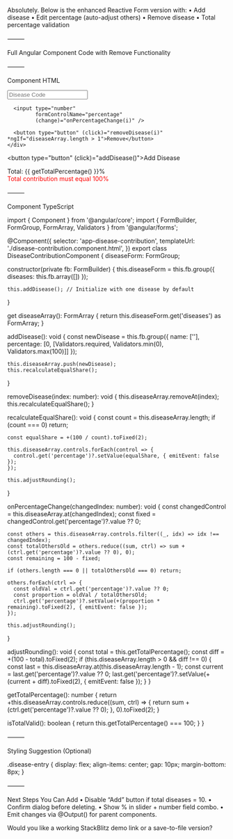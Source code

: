Absolutely. Below is the enhanced Reactive Form version with:
	•	Add disease
	•	Edit percentage (auto-adjust others)
	•	Remove disease
	•	Total percentage validation

⸻

Full Angular Component Code with Remove Functionality

⸻

Component HTML

<form [formGroup]="diseaseForm">
  <div formArrayName="diseases">
    <div *ngFor="let disease of diseaseArray.controls; let i = index" [formGroupName]="i" class="disease-entry">
      <input formControlName="name" placeholder="Disease Code" />

      <input type="number"
             formControlName="percentage"
             (change)="onPercentageChange(i)" />

      <button type="button" (click)="removeDisease(i)" *ngIf="diseaseArray.length > 1">Remove</button>
    </div>
  </div>

  <button type="button" (click)="addDisease()">Add Disease</button>

  <div style="margin-top: 10px;">
    Total: {{ getTotalPercentage() }}%
    <div *ngIf="!isTotalValid()" style="color: red;">
      Total contribution must equal 100%
    </div>
  </div>
</form>



⸻

Component TypeScript

import { Component } from '@angular/core';
import { FormBuilder, FormGroup, FormArray, Validators } from '@angular/forms';

@Component({
  selector: 'app-disease-contribution',
  templateUrl: './disease-contribution.component.html',
})
export class DiseaseContributionComponent {
  diseaseForm: FormGroup;

  constructor(private fb: FormBuilder) {
    this.diseaseForm = this.fb.group({
      diseases: this.fb.array([])
    });

    this.addDisease(); // Initialize with one disease by default
  }

  get diseaseArray(): FormArray {
    return this.diseaseForm.get('diseases') as FormArray;
  }

  addDisease(): void {
    const newDisease = this.fb.group({
      name: [''],
      percentage: [0, [Validators.required, Validators.min(0), Validators.max(100)]]
    });

    this.diseaseArray.push(newDisease);
    this.recalculateEqualShare();
  }

  removeDisease(index: number): void {
    this.diseaseArray.removeAt(index);
    this.recalculateEqualShare();
  }

  recalculateEqualShare(): void {
    const count = this.diseaseArray.length;
    if (count === 0) return;

    const equalShare = +(100 / count).toFixed(2);

    this.diseaseArray.controls.forEach(control => {
      control.get('percentage')?.setValue(equalShare, { emitEvent: false });
    });

    this.adjustRounding();
  }

  onPercentageChange(changedIndex: number): void {
    const changedControl = this.diseaseArray.at(changedIndex);
    const fixed = changedControl.get('percentage')?.value ?? 0;

    const others = this.diseaseArray.controls.filter((_, idx) => idx !== changedIndex);
    const totalOthersOld = others.reduce((sum, ctrl) => sum + (ctrl.get('percentage')?.value ?? 0), 0);
    const remaining = 100 - fixed;

    if (others.length === 0 || totalOthersOld === 0) return;

    others.forEach(ctrl => {
      const oldVal = ctrl.get('percentage')?.value ?? 0;
      const proportion = oldVal / totalOthersOld;
      ctrl.get('percentage')?.setValue(+(proportion * remaining).toFixed(2), { emitEvent: false });
    });

    this.adjustRounding();
  }

  adjustRounding(): void {
    const total = this.getTotalPercentage();
    const diff = +(100 - total).toFixed(2);
    if (this.diseaseArray.length > 0 && diff !== 0) {
      const last = this.diseaseArray.at(this.diseaseArray.length - 1);
      const current = last.get('percentage')?.value ?? 0;
      last.get('percentage')?.setValue(+(current + diff).toFixed(2), { emitEvent: false });
    }
  }

  getTotalPercentage(): number {
    return +this.diseaseArray.controls.reduce((sum, ctrl) => {
      return sum + (ctrl.get('percentage')?.value ?? 0);
    }, 0).toFixed(2);
  }

  isTotalValid(): boolean {
    return this.getTotalPercentage() === 100;
  }
}



⸻

Styling Suggestion (Optional)

.disease-entry {
  display: flex;
  align-items: center;
  gap: 10px;
  margin-bottom: 8px;
}



⸻

Next Steps You Can Add
	•	Disable “Add” button if total diseases = 10.
	•	Confirm dialog before deleting.
	•	Show % in slider + number field combo.
	•	Emit changes via @Output() for parent components.

Would you like a working StackBlitz demo link or a save-to-file version?
